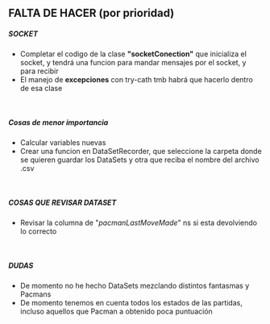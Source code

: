 ## FALTA DE HACER (por prioridad)


##### SOCKET
- Completar el codigo de la clase **"socketConection"** que inicializa el socket, y tendrá una funcion para mandar mensajes por el socket, y para recibir
- El manejo de **excepciones** con try-cath tmb habrá que hacerlo dentro de esa clase



<br>

##### Cosas de menor importancia

- Calcular variables nuevas
- Crear una funcion en DataSetRecorder, que seleccione la carpeta donde se quieren guardar los DataSets y otra que reciba el nombre del archivo .csv




<br>

##### COSAS QUE REVISAR DATASET

- Revisar la columna de "*pacmanLastMoveMade*" ns si esta devolviendo lo correcto



<br>

##### DUDAS
- De momento no he hecho DataSets mezclando distintos fantasmas y Pacmans
- De momento tenemos en cuenta todos los estados de las partidas, incluso aquellos que Pacman a obtenido poca puntuación